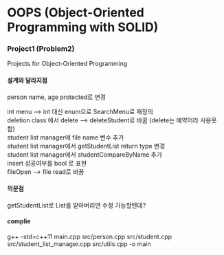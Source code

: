 # OOPS (Object-Oriented Programming with SOLID)
### Project1 (Problem2)

Projects for Object-Oriented Programming

#### 설계와 달라지점  

person name, age protected로 변경

int menu --> int 대신 enum으로 SearchMenu로 재정의  
deletion class 에서 delete --> deleteStudent로 바꿈 (delete는 예약어라 사용못함)  
student list manager에 file name 변수 추가  
student list manager에서 getStudentList return type 변경  
student list manager에서 studentCompareByName 추가  
insert 성공여부를 bool 로 표현  
fileOpen --> file read로 바꿈  

#### 의문점
getStudentList로 List를 받아버리면 수정 가능할텐데?

#### complie
g++ -std=c++11 main.cpp src/person.cpp src/student.cpp src/student_list_manager.cpp src/utils.cpp -o main
